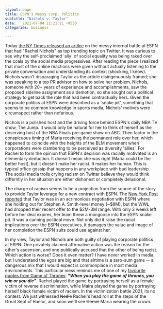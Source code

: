 ```yaml
---
layout: page
title: ESPN's Messy Corp. Politics
subtitle: "Nichols v. Taylor"
date:   2021-07-04 21:21:21 +0530
categories: business

---
```


Today [the NY Times released an artilce](https://www.nytimes.com/2021/07/04/sports/basketball/espn-rachel-nichols-maria-taylor.html) on the messy internal battle at ESPN that had "Rachel Nichols" as top trending topic on Twitter. It was curious to see why the self-proclaimed 'ally' of social equality was being raked over the coals by the social media progressives. After reading the piece I realized that most of the online reactions were given without actually listening to the private conversation and understanding its context (shocking, I know). 
Nichols wasn't disparaging Taylor as the article disingenuously framed; she was speaking to a top PR advisor on how to solve her problem.
Nichols, someone with 20+ years of experience and accomplishments, saw the proposed sideline assignment as a demotion,
so she sought out a political strategy to get back the role that had been contractually hers. Given the corporate politics at ESPN were described as a 'snake pit',
something that seems to be common knowledge in sports media, Nichols' motives were circumspect rather than nefarious.  

Nichols is a polished host and the driving force behind ESPN's daily NBA TV show, The Jump. It would only be natural for her to think of herself
as the deserving host of the NBA Finals pre-game show on ABC. Then factor in the conspicuous timing of Maria receiving the permanent role over her,
which happened to coincide with the heights of the BLM movement when corporations were clambering to be perceived as diversity 'allies'.
 For Rachel to form the opinion that ESPN's decision was racially motivated is an elementary deduction. It doesn't mean she was right (Maria could be the better host),
but it doesn't make her racist. It makes her human. This is typical office gossip that happens in any workplace with bad leadership. The social media trolls crying racism on Twitter believe they would think differntly in her 
situation are either dishonest or completely delusional.  

The charge of racism seems to be a projection from the source of the story to provide Taylor leverage for a new contract with ESPN. 
The [New York Post reported](https://nypost.com/2021/06/30/maria-taylor-espn-face-divorce-after-near-5-million-offer/) that Taylor was in an acrimonious negotiation with ESPN where she holding out for Stephen A. Smith-level money (~$8M), 
but the WWL had dropped their recent offer to the $2M-3M range. With only 3 weeks left before her deal expires, her team threw a mongoose into the ESPN snake pit.
It was a cunning political move. Not only did it raise the racial implications over the ESPN executives, it damages
the value and image of her completion the ESPN suits could use against her.

In my view, Taylor and Nichols are both guilty of playing corporate politics at ESPN. One privately claimed affirmative action was the reason for the other's ascension,
and one publically accused that the other of being racist. Which action is worse?  Does it even matter? I have never worked in media, but I understand the egos
are big and that airtime is a zero-sum game -- a dangerous mix that I would expect is commonplace in most media environments. This particular mess reminds me of one of my [favourite quotes from Game of Thrones](https://www.youtube.com/watch?v=FOvKSrwSl00): **_"When you play the game of thrones, you win or you die"_**. Rachel played the game by portraying herself as a female victim of reverse discrimination, while Maira played the game by portraying herself black female victim of racism. In the victimization battle 2021, its no contest. We just witnessed ~~Ned's~~ Rachel's head roll at the steps of the Great Sept of Baelor, and soon we'll see ~~Cersei~~ Maria wearing the crown. 
